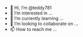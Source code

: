 - 👋 Hi, I’m @teddy781
- 👀 I’m interested in ...
- 🌱 I’m currently learning ...
- 💞️ I’m looking to collaborate on ...
- 📫 How to reach me ...

<!---
teddy781/teddy781 is a ✨ special ✨ repository because its `README.md` (this file) appears on your GitHub profile.
You can click the Preview link to take a look at your changes.
-
Hay sayang 
Silahkan spam SMS
